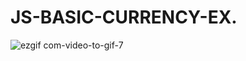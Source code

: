 # JS-BASIC-CURRENCY-EX.


![ezgif com-video-to-gif-7](https://github.com/yosumei/JS-BAS-C-CURRENCY-EX./assets/147663700/4da19f81-ef9f-4ec2-857d-a481806c7527)
